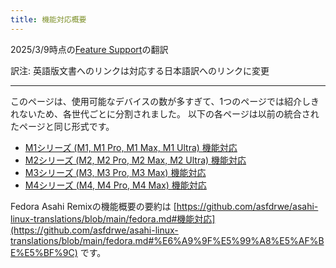 ```yaml
---
title: 機能対応概要
---
```


2025/3/9時点の[Feature Support](https://github.com/AsahiLinux/docs/blob/main/docs/platform/feature-support/overview.md)の翻訳

訳注: 英語版文書へのリンクは対応する日本語訳へのリンクに変更

---
このページは、使用可能なデバイスの数が多すぎて、1つのページでは紹介しきれないため、各世代ごとに分割されました。
以下の各ページは以前の統合されたページと同じ形式です。

- [M1シリーズ (M1, M1 Pro, M1 Max, M1 Ultra) 機能対応](m1.md)
- [M2シリーズ (M2, M2 Pro, M2 Max, M2 Ultra) 機能対応](m2.md)
- [M3シリーズ (M3, M3 Pro, M3 Max) 機能対応](m3.md)
- [M4シリーズ (M4, M4 Pro, M4 Max) 機能対応](m4.md)

Fedora Asahi Remixの機能概要の要約は [https://github.com/asfdrwe/asahi-linux-translations/blob/main/fedora.md#機能対応](https://github.com/asfdrwe/asahi-linux-translations/blob/main/fedora.md#%E6%A9%9F%E5%99%A8%E5%AF%BE%E5%BF%9C) です。
